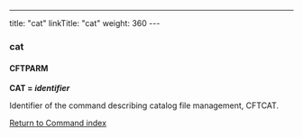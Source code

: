 ---
title: "cat"
linkTitle: "cat"
weight: 360
---<span id="cat"></span>

### cat

#### **CFTPARM**

**CAT = *identifier***

Identifier
of the command describing catalog file management, CFTCAT.

[Return to Command index](../../)
